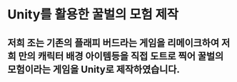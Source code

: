 # Unity를 활용한 꿀벌의 모험 제작

## 저희 조는 기존의 플래피 버드라는 게임을 리메이크하여 저희 만의 캐릭터 배경 아이템등을 직접 도트로 찍어 꿀벌의 모험이라는 게임을 Unity로 제작하였습니다.  
